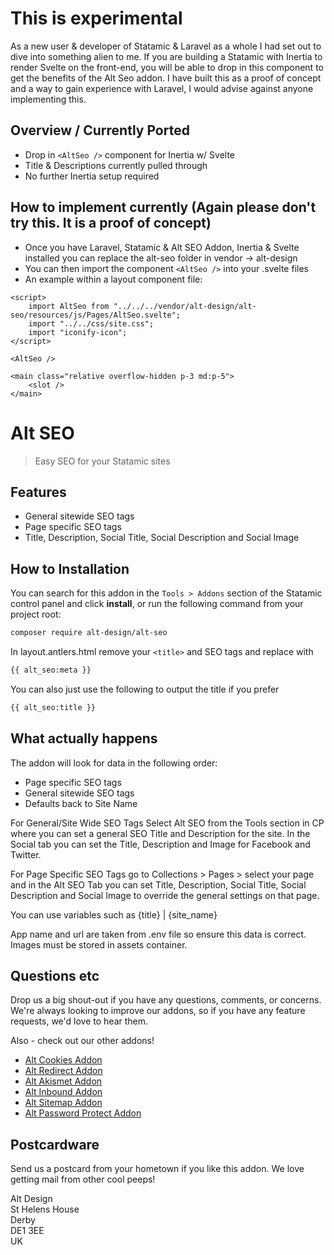 # This is experimental

As a new user & developer of Statamic & Laravel as a whole I had set out to dive into something alien to me. If you are building a Statamic with Inertia to render Svelte on the front-end, you will be able to drop in this component to get the benefits of the Alt Seo addon. I have built this as a proof of concept and a way to gain experience with Laravel, I would advise against anyone implementing this.

## Overview / Currently Ported

- Drop in `<AltSeo />` component for Inertia w/ Svelte
- Title & Descriptions currently pulled through
- No further Inertia setup required

## How to implement currently (Again please don't try this. It is a proof of concept)

- Once you have Laravel, Statamic & Alt SEO Addon, Inertia & Svelte installed you can replace the alt-seo folder in vendor -> alt-design
- You can then import the component `<AltSeo />` into your .svelte files
- An example within a layout component file:

```
<script>
    import AltSeo from "../../../vendor/alt-design/alt-seo/resources/js/Pages/AltSeo.svelte";
    import "../../css/site.css";
    import "iconify-icon";
</script>

<AltSeo />

<main class="relative overflow-hidden p-3 md:p-5">
    <slot />
</main>

```

# Alt SEO

> Easy SEO for your Statamic sites

## Features

- General sitewide SEO tags
- Page specific SEO tags
- Title, Description, Social Title, Social Description and Social Image


## How to Installation

You can search for this addon in the `Tools > Addons` section of the Statamic control panel and click **install**, or run the following command from your project root:

``` bash
composer require alt-design/alt-seo
```

In layout.antlers.html remove your `<title>` and SEO tags and replace with

``` bash
{{ alt_seo:meta }}
```

You can also just use the following to output the title if you prefer

``` bash
{{ alt_seo:title }}
```

## What actually happens

The addon will look for data in the following order:

- Page specific SEO tags
- General sitewide SEO tags
- Defaults back to Site Name

For General/Site Wide SEO Tags Select Alt SEO from the Tools section in CP where you can set a general SEO Title and Description for the site. In the Social tab you can set the Title, Description and Image for Facebook and Twitter.

For Page Specific SEO Tags go to Collections > Pages > select your page and in the Alt SEO Tab you can set Title, Description, Social Title, Social Description and Social Image to override the general settings on that page.

You can use variables such as {title} | {site_name}

App name and url are taken from .env file so ensure this data is correct. Images must be stored in assets container.

## Questions etc

Drop us a big shout-out if you have any questions, comments, or concerns. We're always looking to improve our addons, so if you have any feature requests, we'd love to hear them.

Also - check out our other addons!
- [Alt Cookies Addon](https://github.com/alt-design/Alt-Cookies-Addon)
- [Alt Redirect Addon](https://github.com/alt-design/Alt-Redirect-Addon)
- [Alt Akismet Addon](https://github.com/alt-design/Alt-Akismet-Addon)
- [Alt Inbound Addon](https://github.com/alt-design/Alt-Inbound-Addon)
- [Alt Sitemap Addon](https://github.com/alt-design/Alt-Sitemap-Addon)
- [Alt Password Protect Addon](https://github.com/alt-design/Alt-Password-Protect-Addon)

## Postcardware

Send us a postcard from your hometown if you like this addon. We love getting mail from other cool peeps!

Alt Design  
St Helens House  
Derby  
DE1 3EE  
UK   
